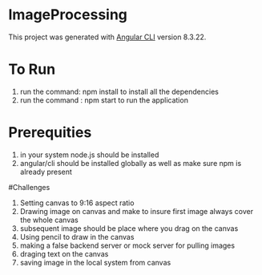 # ImageProcessing

This project was generated with [Angular CLI](https://github.com/angular/angular-cli) version 8.3.22.

# To Run
1. run the command: npm install to install all the dependencies
2. run the command :  npm start to run the application

# Prerequities
1. in your system node.js should be installed
2. angular/cli should be installed globally as well as make sure npm is already present

#Challenges
1. Setting canvas to 9:16 aspect ratio
2. Drawing image on canvas and make to insure first image always cover the whole canvas
3. subsequent image should be place where you drag on the canvas
4. Using pencil to draw in the canvas
5. making a false backend server or mock server for pulling images
6. draging text on the canvas
7. saving image in the local system from canvas

